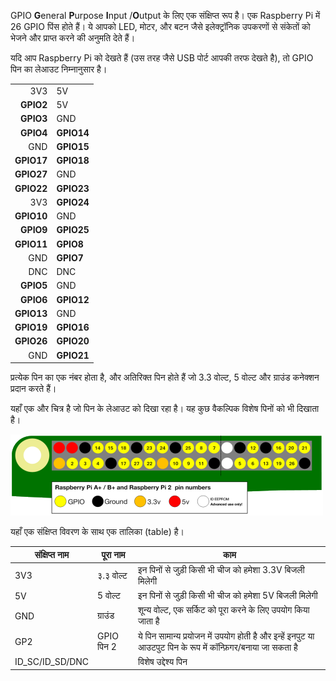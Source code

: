 GPIO **G**eneral **P**urpose **I**nput /**O**utput के लिए एक संक्षिप्त रूप है। एक Raspberry Pi में 26 GPIO पिंस होते हैं। ये आपको LED, मोटर, और बटन जैसे इलेक्ट्रॉनिक उपकरणों से संकेतों को भेजने और प्राप्त करने की अनुमति देते हैं।

यदि आप Raspberry Pi को देखते हैं (उस तरह जैसे USB पोर्ट आपकी तरफ देखते है), तो GPIO पिन का लेआउट निम्नानुसार है।

|            |            |
| ----------:|:---------- |
|        3V3 | 5V         |
|  **GPIO2** | 5V         |
|  **GPIO3** | GND        |
|  **GPIO4** | **GPIO14** |
|        GND | **GPIO15** |
| **GPIO17** | **GPIO18** |
| **GPIO27** | GND        |
| **GPIO22** | **GPIO23** |
|        3V3 | **GPIO24** |
| **GPIO10** | GND        |
|  **GPIO9** | **GPIO25** |
| **GPIO11** | **GPIO8**  |
|        GND | **GPIO7**  |
|        DNC | DNC        |
|  **GPIO5** | GND        |
|  **GPIO6** | **GPIO12** |
| **GPIO13** | GND        |
| **GPIO19** | **GPIO16** |
| **GPIO26** | **GPIO20** |
|        GND | **GPIO21** |

प्रत्येक पिन का एक नंबर होता है, और अतिरिक्त पिन होते हैं जो 3.3 वोल्ट, 5 वोल्ट और ग्राउंड कनेक्शन प्रदान करते हैं।

यहाँ एक और चित्र है जो पिन के लेआउट को दिखा रहा है। यह कुछ वैकल्पिक विशेष पिनों को भी दिखाता है।

![pinout](images/pinout.png)

यहाँ एक संक्षिप्त विवरण के साथ एक तालिका (table) है।

| संक्षिप्त नाम     | पूरा नाम   | काम                                                                                                          |
| ----------------- | ---------- | ------------------------------------------------------------------------------------------------------------ |
| 3V3               | ३.३ वोल्ट  | इन पिनों से जुड़ी किसी भी चीज को हमेशा 3.3V बिजली मिलेगी                                                     |
| 5V                | 5 वोल्ट    | इन पिनों से जुड़ी किसी भी चीज को हमेशा 5V बिजली मिलेगी                                                       |
| GND               | ग्राउंड    | शून्य वोल्ट, एक सर्किट को पूरा करने के लिए उपयोग किया जाता है                                                |
| GP2               | GPIO पिन 2 | ये पिन सामान्य प्रयोजन में उपयोग होती है और इन्हें इनपुट या आउटपुट पिन के रूप में कॉन्फ़िगर/बनाया जा सकता है |
| ID_SC/ID_SD/DNC |            | विशेष उद्देश्य पिन                                                                                           |
